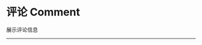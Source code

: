 # 评论 Comment

展示评论信息

---

<script setup>
import CommentBasicUse from "./component/comment-basic-use.md"
import CommentAlign from "./component/comment-align.md"
import CommentNest from "./component/comment-nest.md"
import CommentInput from "./component/comment-input.md"
import CommentApi from "./component/comment-api.md"
import CommentTip from "./component/comment-tip.md"
</script>

<ClientOnly>
<comment-basic-use />
<comment-align />
<comment-nest />
<comment-input />
</ClientOnly>
<comment-api />
<comment-tip />
